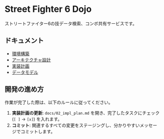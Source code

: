 # Street Fighter 6 Dojo

ストリートファイター6の技データ検索、コンボ共有サービスです。

## ドキュメント

- [環境構築](./00_setup.md)
- [アーキテクチャ設計](./01_architecture.md)
- [実装計画](./02_impl_plan.md)
- [データモデル](./03_data_model.md)

## 開発の進め方

作業が完了した際は、以下のルールに従ってください。

1.  **実装計画の更新**: `docs/02_impl_plan.md` を開き、完了したタスクにチェック (`[ ]` -> `[x]`) を入れます。
2.  **コミット**: 関連するすべての変更をステージングし、分かりやすいメッセージでコミットします。
